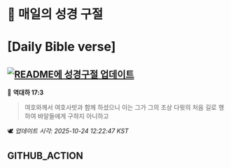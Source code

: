 # 🙏 매일의 성경 구절
# [Daily Bible verse]
## [![README에 성경구절 업데이트](https://github.com/DONGSUKA/first_test/actions/workflows/update-readme-bible.yml/badge.svg)](https://github.com/DONGSUKA/first_test/actions/workflows/update-readme-bible.yml)
<!-- START_BIBLE_VERSE -->
📖 **역대하 17:3**
> 여호와께서 여호사밧과 함께 하셨으니 이는 그가 그의 조상 다윗의 처음 길로 행하여 바알들에게 구하지 아니하고

🕊️ _업데이트 시각: 2025-10-24 12:22:47 KST_
  <!-- END_BIBLE_VERSE -->
## GITHUB_ACTION
